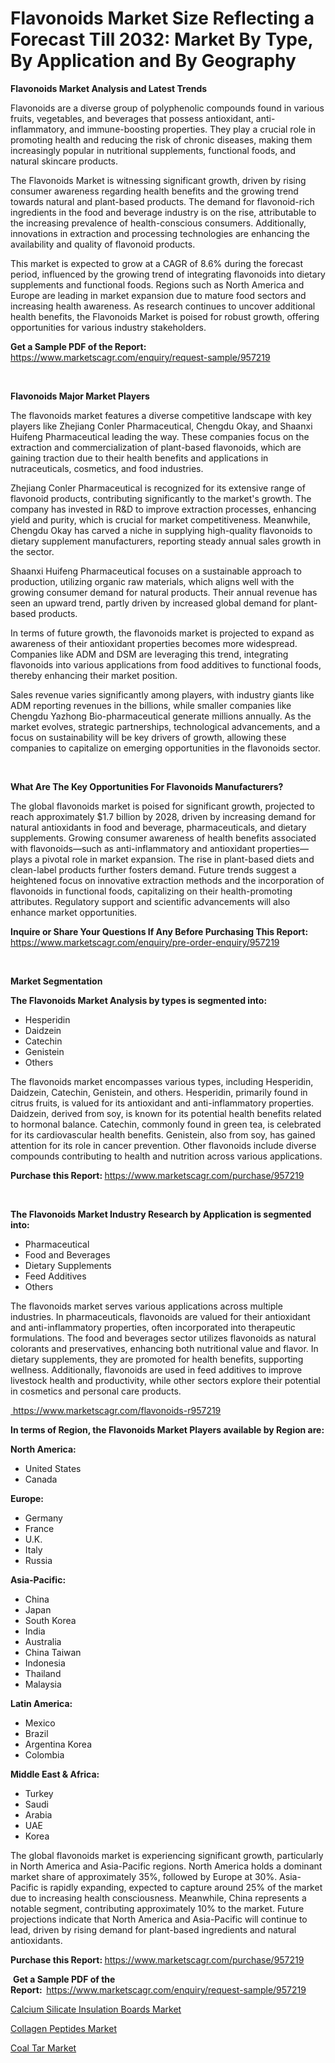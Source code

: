 <p><h1>Flavonoids Market Size Reflecting a Forecast Till 2032: Market By Type, By Application and By Geography</h1></p><p><strong>Flavonoids Market Analysis and Latest Trends</strong></p>
<p><p>Flavonoids are a diverse group of polyphenolic compounds found in various fruits, vegetables, and beverages that possess antioxidant, anti-inflammatory, and immune-boosting properties. They play a crucial role in promoting health and reducing the risk of chronic diseases, making them increasingly popular in nutritional supplements, functional foods, and natural skincare products. </p><p>The Flavonoids Market is witnessing significant growth, driven by rising consumer awareness regarding health benefits and the growing trend towards natural and plant-based products. The demand for flavonoid-rich ingredients in the food and beverage industry is on the rise, attributable to the increasing prevalence of health-conscious consumers. Additionally, innovations in extraction and processing technologies are enhancing the availability and quality of flavonoid products.</p><p>This market is expected to grow at a CAGR of 8.6% during the forecast period, influenced by the growing trend of integrating flavonoids into dietary supplements and functional foods. Regions such as North America and Europe are leading in market expansion due to mature food sectors and increasing health awareness. As research continues to uncover additional health benefits, the Flavonoids Market is poised for robust growth, offering opportunities for various industry stakeholders.</p></p>
<p><strong>Get a Sample PDF of the Report:&nbsp;</strong> <a href="https://www.marketscagr.com/enquiry/request-sample/957219?utm_campaign=2031&utm_medium=2&utm_source=Github&utm_content=ia&utm_term=31032025&utm_id=flavonoids">https://www.marketscagr.com/enquiry/request-sample/957219</a></p>
<p>&nbsp;</p>
<p><strong>Flavonoids Major Market Players</strong></p>
<p><p>The flavonoids market features a diverse competitive landscape with key players like Zhejiang Conler Pharmaceutical, Chengdu Okay, and Shaanxi Huifeng Pharmaceutical leading the way. These companies focus on the extraction and commercialization of plant-based flavonoids, which are gaining traction due to their health benefits and applications in nutraceuticals, cosmetics, and food industries. </p><p>Zhejiang Conler Pharmaceutical is recognized for its extensive range of flavonoid products, contributing significantly to the market's growth. The company has invested in R&D to improve extraction processes, enhancing yield and purity, which is crucial for market competitiveness. Meanwhile, Chengdu Okay has carved a niche in supplying high-quality flavonoids to dietary supplement manufacturers, reporting steady annual sales growth in the sector.</p><p>Shaanxi Huifeng Pharmaceutical focuses on a sustainable approach to production, utilizing organic raw materials, which aligns well with the growing consumer demand for natural products. Their annual revenue has seen an upward trend, partly driven by increased global demand for plant-based products.</p><p>In terms of future growth, the flavonoids market is projected to expand as awareness of their antioxidant properties becomes more widespread. Companies like ADM and DSM are leveraging this trend, integrating flavonoids into various applications from food additives to functional foods, thereby enhancing their market position.</p><p>Sales revenue varies significantly among players, with industry giants like ADM reporting revenues in the billions, while smaller companies like Chengdu Yazhong Bio-pharmaceutical generate millions annually. As the market evolves, strategic partnerships, technological advancements, and a focus on sustainability will be key drivers of growth, allowing these companies to capitalize on emerging opportunities in the flavonoids sector.</p></p>
<p>&nbsp;</p>
<p><strong>What Are The Key Opportunities For Flavonoids Manufacturers?</strong></p>
<p><p>The global flavonoids market is poised for significant growth, projected to reach approximately $1.7 billion by 2028, driven by increasing demand for natural antioxidants in food and beverage, pharmaceuticals, and dietary supplements. Growing consumer awareness of health benefits associated with flavonoids—such as anti-inflammatory and antioxidant properties—plays a pivotal role in market expansion. The rise in plant-based diets and clean-label products further fosters demand. Future trends suggest a heightened focus on innovative extraction methods and the incorporation of flavonoids in functional foods, capitalizing on their health-promoting attributes. Regulatory support and scientific advancements will also enhance market opportunities.</p></p>
<p><strong>Inquire or Share Your Questions If Any Before Purchasing This Report:</strong> <a href="https://www.marketscagr.com/enquiry/pre-order-enquiry/957219?utm_campaign=2031&utm_medium=2&utm_source=Github&utm_content=ia&utm_term=31032025&utm_id=flavonoids">https://www.marketscagr.com/enquiry/pre-order-enquiry/957219</a></p>
<p>&nbsp;</p>
<p><strong>Market Segmentation</strong></p>
<p><strong>The Flavonoids Market Analysis by types is segmented into:</strong></p>
<p><ul><li>Hesperidin</li><li>Daidzein</li><li>Catechin</li><li>Genistein</li><li>Others</li></ul></p>
<p><p>The flavonoids market encompasses various types, including Hesperidin, Daidzein, Catechin, Genistein, and others. Hesperidin, primarily found in citrus fruits, is valued for its antioxidant and anti-inflammatory properties. Daidzein, derived from soy, is known for its potential health benefits related to hormonal balance. Catechin, commonly found in green tea, is celebrated for its cardiovascular health benefits. Genistein, also from soy, has gained attention for its role in cancer prevention. Other flavonoids include diverse compounds contributing to health and nutrition across various applications.</p></p>
<p><strong>Purchase this Report:&nbsp;</strong><a href="https://www.marketscagr.com/purchase/957219?utm_campaign=2031&utm_medium=2&utm_source=Github&utm_content=ia&utm_term=31032025&utm_id=flavonoids">https://www.marketscagr.com/purchase/957219</a></p>
<p>&nbsp;</p>
<p><strong>The Flavonoids Market Industry Research by Application is segmented into:</strong></p>
<p><ul><li>Pharmaceutical</li><li>Food and Beverages</li><li>Dietary Supplements</li><li>Feed Additives</li><li>Others</li></ul></p>
<p><p>The flavonoids market serves various applications across multiple industries. In pharmaceuticals, flavonoids are valued for their antioxidant and anti-inflammatory properties, often incorporated into therapeutic formulations. The food and beverages sector utilizes flavonoids as natural colorants and preservatives, enhancing both nutritional value and flavor. In dietary supplements, they are promoted for health benefits, supporting wellness. Additionally, flavonoids are used in feed additives to improve livestock health and productivity, while other sectors explore their potential in cosmetics and personal care products.</p></p>
<p><a href="https://www.marketscagr.com/flavonoids-r957219?utm_campaign=2031&utm_medium=2&utm_source=Github&utm_content=ia&utm_term=31032025&utm_id=flavonoids">&nbsp;https://www.marketscagr.com/flavonoids-r957219</a></p>
<p><strong>In terms of Region, the Flavonoids Market Players available by Region are:</strong></p>
<p>
    <p> <strong> North America: </strong>
        <ul>
            <li>United States</li>
            <li>Canada</li>
        </ul>
        </p> 
    <p> <strong> Europe: </strong>
        <ul>
            <li>Germany</li>
            <li>France</li>
            <li>U.K.</li>
            <li>Italy</li>
            <li>Russia</li>
        </ul>
        </p> 
    <p> <strong> Asia-Pacific: </strong>
        <ul>
            <li>China</li>
            <li>Japan</li>
            <li>South Korea</li>
            <li>India</li>
            <li>Australia</li>
            <li>China Taiwan</li>
            <li>Indonesia</li>
            <li>Thailand</li>
            <li>Malaysia</li>
        </ul>
        </p> 
    <p> <strong> Latin America: </strong>
        <ul>
            <li>Mexico</li>
            <li>Brazil</li>
            <li>Argentina Korea</li>
            <li>Colombia</li>
        </ul>
        </p> 
    <p> <strong> Middle East & Africa: </strong>
        <ul>
            <li>Turkey</li>
            <li>Saudi</li>
            <li>Arabia</li>
            <li>UAE</li>
            <li>Korea</li>
        </ul>
    </p>
    </p>
<p><p>The global flavonoids market is experiencing significant growth, particularly in North America and Asia-Pacific regions. North America holds a dominant market share of approximately 35%, followed by Europe at 30%. Asia-Pacific is rapidly expanding, expected to capture around 25% of the market due to increasing health consciousness. Meanwhile, China represents a notable segment, contributing approximately 10% to the market. Future projections indicate that North America and Asia-Pacific will continue to lead, driven by rising demand for plant-based ingredients and natural antioxidants.</p></p>
<p><strong>Purchase this Report: </strong><a href="https://www.marketscagr.com/purchase/957219?utm_campaign=2031&utm_medium=2&utm_source=Github&utm_content=ia&utm_term=31032025&utm_id=flavonoids">https://www.marketscagr.com/purchase/957219</a></p>
<p>&nbsp;<strong>Get a Sample PDF of the Report:&nbsp;&nbsp;</strong><a href="https://www.marketscagr.com/enquiry/request-sample/957219?utm_campaign=2031&utm_medium=2&utm_source=Github&utm_content=ia&utm_term=31032025&utm_id=flavonoids">https://www.marketscagr.com/enquiry/request-sample/957219</a></p>
<p><strong></strong></p>
<p><p><a href="https://github.com/ekerswenzlb0/Market-Research-Report-List-1/blob/main/calcium-silicate-insulation-boards-market.md?utm_campaign=2031&utm_medium=2&utm_source=Github&utm_content=ia&utm_term=31032025&utm_id=flavonoids">Calcium Silicate Insulation Boards Market</a></p><p><a href="https://github.com/wileonie19657/Market-Research-Report-List-1/blob/main/collagen-peptides-market.md?utm_campaign=2031&utm_medium=2&utm_source=Github&utm_content=ia&utm_term=31032025&utm_id=flavonoids">Collagen Peptides Market</a></p><p><a href="https://github.com/PeterParrish5/Market-Research-Report-List-7/blob/main/coal-tar-market.md?utm_campaign=2031&utm_medium=2&utm_source=Github&utm_content=ia&utm_term=31032025&utm_id=flavonoids">Coal Tar Market</a></p></p>